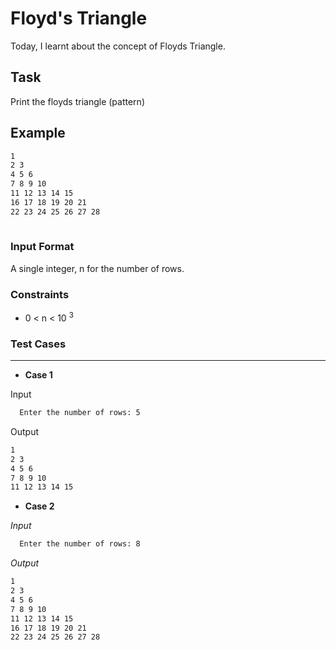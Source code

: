 # Floyd's Triangle

Today, I learnt about the concept of Floyds Triangle.

## Task
Print the floyds triangle (pattern)

## Example
```bash
1
2 3
4 5 6
7 8 9 10
11 12 13 14 15
16 17 18 19 20 21
22 23 24 25 26 27 28
  
 ```
  

### Input Format
  
  A single integer, n for the number of rows.

### Constraints
  * 0 < n < 10 <sup>3</sup>
  
### Test Cases
_ _ _ _

* **Case 1**

Input
```bash
  Enter the number of rows: 5
```
Output
```bash
1
2 3
4 5 6
7 8 9 10
11 12 13 14 15
```


* **Case 2**

_Input_
```zsh
  Enter the number of rows: 8
```

_Output_

```bash
1
2 3
4 5 6
7 8 9 10
11 12 13 14 15
16 17 18 19 20 21
22 23 24 25 26 27 28
```
